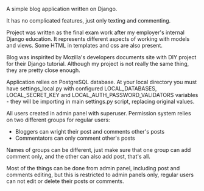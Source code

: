 A simple blog application written on Django.

It has no complicated features, just only texting and commenting.

Project was written as the final exam work after my employer's internal Django education. It represents different aspects of working with models and views. Some HTML in templates and css are also present.

Blog was inspirited by Mozilla's developers documents site with DIY project for their Django tutorial. Although my project is not really the same thing, they are pretty close enough.

Application relies on PostgreSQL database. At your local directory you must have settings_local.py with configured LOCAL_DATABASES, LOCAL_SECRET_KEY and LOCAL_AUTH_PASSWORD_VALIDATORS variables - they will be importing in main settings.py script, replacing original values.

All users created in admin panel with superuser. Permission system relies on two different groups for regular users:
  - Bloggers can wright their post and comments other's posts
  - Commentators can only comment other's posts

Names of groups can be different, just make sure that one group can add comment only, and the other can also add post, that's all.

Most of the things can be done from admin panel, including post and comments editing, but this is restricted to admin panels only, regular users can not edit or delete their posts or comments.
